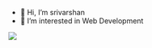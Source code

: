 - 👋 Hi, I’m srivarshan
- 👀 I’m interested in Web Development
<!-- - 🌱 I’m currently learning Angular JS
- 💞️ I’m looking to collaborate on ...
- 📫 How to reach me ... -->

<!---
srivarshan12/srivarshan12 is a ✨ special ✨ repository because its `README.md` (this file) appears on your GitHub profile.
You can click the Preview link to take a look at your changes.
--->
<img 
   src="https://github-readme-stats.vercel.app/api?username=srivarshan12&show_icons=true&theme=tokyonight" 
/>

